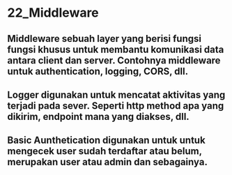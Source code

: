 # 22_Middleware
## Middleware sebuah layer yang berisi fungsi fungsi khusus untuk membantu komunikasi data antara client dan server. Contohnya middleware untuk authentication, logging, CORS, dll.
## Logger digunakan untuk mencatat aktivitas yang terjadi pada sever. Seperti http method apa yang dikirim, endpoint mana yang diakses, dll.
## Basic Aunthetication digunakan untuk untuk mengecek user sudah terdaftar atau belum, merupakan user atau admin dan sebagainya.
